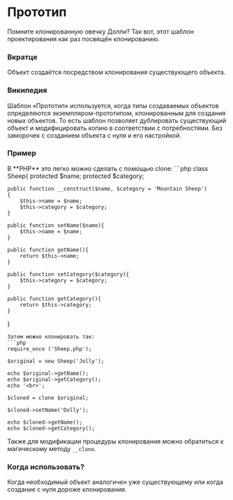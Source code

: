 # Прототип
Помните клонированную овечку Долли? Так вот, этот шаблон проектирования как раз посвящён клонированию.
<h3><strong>Вкратце</strong></h3>
Объект создаётся посредством клонирования существующего объекта.
<h3><strong>Википедия</strong></h3>
Шаблон «Прототип» используется, когда типы создаваемых объектов определяются экземпляром-прототипом, клонированным для создания новых объектов.
То есть шаблон позволяет дублировать существующий объект и модифицировать копию в соответствии с потребностями. Без заморочек с созданием объекта с нуля и его настройкой.
<h3><strong>Пример</strong></h3>
В **PHP** это легко можно сделать с помощью clone:
```php
class Sheep{
    protected $name;
    protected $category;

    public function __construct($name, $category = 'Mountain Sheep')
    {
        $this->name = $name;
        $this->category = $category;
    }

    public function setName($name){
        $this->name = $name;
    }

    public function getName(){
        return $this->name;
    }

    public function setCategory($category){
        $this->category = $category;
    }

    public function getCategory(){
        return $this->category;
    }
}
```
Затем можно клонировать так:
```php
require_once ('Sheep.php');

$original = new Sheep('Jolly');

echo $original->getName();
echo $original->getCategory();
echo '<br>';

$cloned = clone $original;

$cloned->setName('Dolly');

echo $cloned->getName();
echo $cloned->getCategory();
```
Также для модификации процедуры клонирования можно обратиться к магическому методу `__clone`.
<h3><strong>Когда использовать?</strong></h3>
Когда необходимый объект аналогичен уже существующему или когда создание с нуля дороже клонирования.